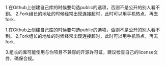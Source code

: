 
1.在Github上创建自己库的时候要勾选public的选项，否则不是公开的别人看不到。
2.Fork组长的地址的时候经常出现连接超时，此时可以用手机热点，再去fork.

1.在Github上创建自己库的时候要勾选public的选项，否则不是公开的别人看不到。
2.Fork组长的地址的时候经常出现连接超时，此时可以用手机热点，再去fork.

3.组长的库可能使用与你项目不兼容的开源许可证，建议检查自己的license文件，确保合规。